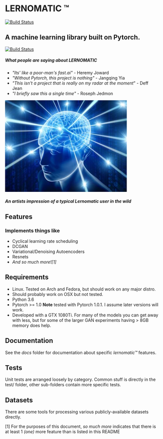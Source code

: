 # LERNOMATIC ™ 

[![Build Status](https://travis-ci.org/stfnwong/lernomatic.svg?branch=master)](https://travis-ci.org/stfnwong/lernomatic)

## A machine learning library built on Pytorch.

[![Build Status](https://travis-ci.org/stfnwong/smips.svg?branch=master)](https://travis-ci.org/stfnwong/smips)

##### What people are saying about *LERNOMATIC*
- *"Its' like a poor-man's fast.ai"* - Heremy Joward
- *"Without Pytorch, this project is nothing"* - Jangqing Yia
- *"This isn't a project that is really on my radar at the moment*" - Deff Jean
- *"I briefly saw this a single time"* - Roseph Jedmon


![*An artists impression of a typical Lernomatic user in the wild*](docs/images/galaxy-brain.jpg)
##### *An artists impression of a typical Lernomatic user in the wild*

## Features 
### Implements things like
- Cyclical learning rate scheduling
- DCGAN
- Variational/Denoising Autoencoders
- Resnets 
- *And so much more![1]*


## Requirements 
- Linux. Tested on Arch and Fedora, but should work on any major distro.
- Should probably work on OSX but not tested.
- Python 3.6
- Pytorch >= 1.0 **Note** tested with Pytorch 1.0.1. I assume later versions will work.
- Developed with a GTX 1080Ti. For many of the models you can get away with less, but for some of the larger GAN experiments having > 8GB memory does help.


## Documentation
See the *docs* folder for documentation about specific *lernomatic™* features.

## Tests
Unit tests are arranged loosely by category. Common stuff is directly in the test/ folder, other sub-folders contain more specific tests.


## Datasets
There are some tools for processing various publicly-available datasets directly.


[1] For the purposes of this document, *so much more* indicates that there is at least 1 *(one)* more feature than is listed in this README
